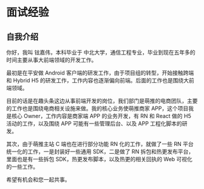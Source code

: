# 面试经验

## 自我介绍

你好，我叫 铉嘉伟，本科毕业于 中北大学，通信工程专业，毕业到现在五年多的时间主要从事大前端领域的开发工作。

最初是在平安做 Android 客户端的研发工作，由于项目组的转型，开始接触跨端和 Hybrid H5 的研发工作，工作内容也逐渐偏向前端。后面的工作也是围绕大前端领域。

目前的话是在趣头条这边从事前端开发的岗位，我们部门是萌推的电商团队，主要的工作也是围绕电商相关设施来做。我的核心业务使萌推商家 APP，这个项目我是核心 Owner，工作内容是商家端 APP 的业务开发，有 RN 和 React 做的 H5 活动的工作，以及围绕 APP 可能有一些管理后台、以及 APP 工程化脚本的研发。

其次，由于萌推主站 C 端也在进行部分功能 RN 化的工作，就做了一些 RN 平台统一化的工作，一是封装好一些通用 SDK，二是做了 RN 拆包和热更发布平台，里面也是有一些拆包 SDK，热更发布脚本，以及热更的相关回执的 Web 可视化的一些工作。

希望有机会和您一起共事。
